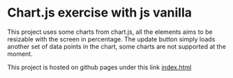 # Chart.js exercise with js vanilla

This project uses some charts from chart.js, all the elements aims to be resizable with the screen in percentage.
The update button simply loads another set of data points in the chart, some charts are not supported at the moment.

This project is hosted on github pages under this link [index.html](https://mastrojanni.github.io/chartjs-exercise-js-vanilla/src/index.html)